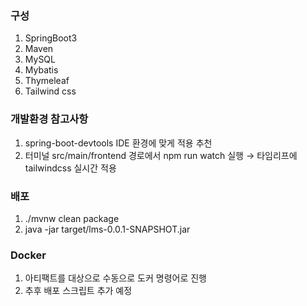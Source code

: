 ### 구성
1. SpringBoot3
2. Maven
3. MySQL
4. Mybatis
5. Thymeleaf
6. Tailwind css

### 개발환경 참고사항
1. spring-boot-devtools IDE 환경에 맞게 적용 추천
2. 터미널 src/main/frontend 경로에서 npm run watch 실행 &rarr; 타임리프에 tailwindcss 실시간 적용

### 배포
1. ./mvnw clean package
2. java -jar target/lms-0.0.1-SNAPSHOT.jar

### Docker
1. 아티팩트를 대상으로 수동으로 도커 명령어로 진행 
2. 추후 배포 스크립트 추가 예정